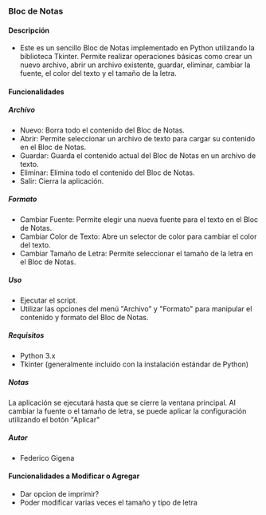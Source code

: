 ### Bloc de Notas
#### Descripción
- Este es un sencillo Bloc de Notas implementado en Python utilizando la biblioteca Tkinter. Permite realizar operaciones básicas como crear un nuevo archivo, abrir un archivo existente, guardar, eliminar, cambiar la fuente, el color del texto y el tamaño de la letra.

#### Funcionalidades
##### Archivo
- Nuevo: Borra todo el contenido del Bloc de Notas.
- Abrir: Permite seleccionar un archivo de texto para cargar su contenido en el Bloc de Notas.
- Guardar: Guarda el contenido actual del Bloc de Notas en un archivo de texto.
- Eliminar: Elimina todo el contenido del Bloc de Notas.
- Salir: Cierra la aplicación.
##### Formato
- Cambiar Fuente: Permite elegir una nueva fuente para el texto en el Bloc de Notas.
- Cambiar Color de Texto: Abre un selector de color para cambiar el color del texto.
- Cambiar Tamaño de Letra: Permite seleccionar el tamaño de la letra en el Bloc de Notas.
##### Uso
- Ejecutar el script.
- Utilizar las opciones del menú "Archivo" y "Formato" para manipular el contenido y formato del Bloc de Notas.
##### Requisitos
- Python 3.x
- Tkinter (generalmente incluido con la instalación estándar de Python)
##### Notas
La aplicación se ejecutará hasta que se cierre la ventana principal.
Al cambiar la fuente o el tamaño de letra, se puede aplicar la configuración utilizando el botón "Aplicar"
##### Autor
- Federico Gigena
#### Funcionalidades a Modificar o Agregar
- Dar opcion de imprimir?
- Poder modificar varias veces el tamaño y tipo de letra 

